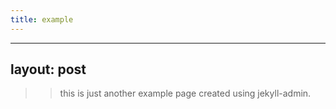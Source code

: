 ```yaml
---
title: example
---
```


---
layout: post
---

> > this is just another example page created using jekyll-admin.
